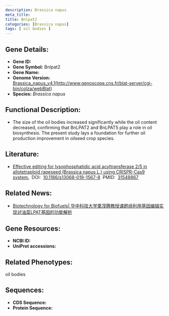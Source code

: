 ```yaml
---
description: Brassica napus
meta_title:
title: Bnlpat2
categories: [Brassica napus]
tags: [ oil bodies ]
---
```


## Gene Details:
- **Gene ID:**	[]()
- **Gene Symbol:** Bnlpat2
- **Gene Name:** 
- **Genome Version:** [Brassica_napus_v4.1(http://www.genoscope.cns.fr/blat-server/cgi-bin/colza/webBlat)]()
- **Species:** *Brassica napus*

## Functional Description:
   -  The size of the oil bodies increased significantly while the oil content decreased, confirming that BnLPAT2 and BnLPAT5 play a role in oil biosynthesis. The present study lays a foundation for further oil production improvement in oilseed crop species.

## Literature:
   - [Effective editing for lysophosphatidic acid acyltransferase 2/5 in allotetraploid rapeseed (Brassica napus L.) using CRISPR-Cas9 system.]( https://biotechnologyforbiofuels.biomedcentral.com/articles/10.1186/s13068-019-1567-8)&nbsp;&nbsp;DOI:&nbsp;&nbsp;[10.1186/s13068-019-1567-8](https://biotechnologyforbiofuels.biomedcentral.com/articles/10.1186/s13068-019-1567-8)&nbsp;&nbsp;PMID:&nbsp;&nbsp;[31548867](https://pubmed.ncbi.nlm.nih.gov/31548867/)

## Related News:
   - [Biotechnology for Biofuels| 华中科技大学栗茂腾教授课题组利用基因编辑实现对油菜LPAT基因的功能解析](https://mp.weixin.qq.com/s?__biz=Mzg3MDEwNDEyMg==&mid=2247485835&idx=2&sn=2c4390c0ef9de70eb82f631012f6cd4e&chksm=ce93a4def9e42dc880a9eed0c13555179d9c5288c44ccc8a8b12931420447a53ede65e02d9c8&scene=27#wechat_redirect)

## Gene Resources:
- **NCBI ID:** [](https://www.ncbi.nlm.nih.gov/gene/?term=)
- **UniProt accessions:** [](https://www.uniprot.org/uniprotkb//entry)

## Related Phenotypes:
oil bodies

## Sequences:
- **CDS Sequence:**
- **Protein Sequence:**
